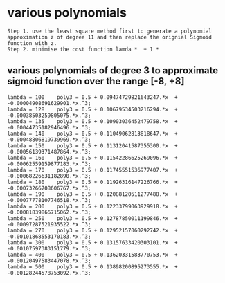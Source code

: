 # various polynomials
    Step 1. use the least square method first to generate a polynomial approximation z of degree 11 and then replace the orignial Sigmoid function with z.
    Step 2. minimise the cost function lamda *  + 1 * 
    
## various polynomials of degree 3 to approximate sigmoid function over the range [-8, +8]
    lambda = 100	poly3 = 0.5 + 0.09474729821643247.*x  + -0.00004908691629901.*x.^3;
    lambda = 128	poly3 = 0.5 + 0.10679534503216294.*x  + -0.00038503259805075.*x.^3;
    lambda = 135	poly3 = 0.5 + 0.10903036452479758.*x  + -0.00044735182946496.*x.^3;
    lambda = 140	poly3 = 0.5 + 0.11049062813818647.*x  + -0.00048806819739969.*x.^3;
    lambda = 150	poly3 = 0.5 + 0.11312041587355300.*x  + -0.00056139371487864.*x.^3;
    lambda = 160	poly3 = 0.5 + 0.11542286625269096.*x  + -0.00062559159877183.*x.^3;
    lambda = 170	poly3 = 0.5 + 0.11745551536977407.*x  + -0.00068226631182890.*x.^3;
    lambda = 180	poly3 = 0.5 + 0.11926316147226766.*x  + -0.00073266708606767.*x.^3;
    lambda = 190	poly3 = 0.5 + 0.12088120511277488.*x  + -0.00077778107746518.*x.^3;
    lambda = 200	poly3 = 0.5 + 0.12233799063929918.*x  + -0.00081839866715062.*x.^3;
    lambda = 250	poly3 = 0.5 + 0.12787850011199846.*x  + -0.00097287521935522.*x.^3;
    lambda = 270	poly3 = 0.5 + 0.12952157060292742.*x  + -0.00101868553170183.*x.^3;
    lambda = 300	poly3 = 0.5 + 0.13157633420303101.*x  + -0.00107597383151779.*x.^3;
    lambda = 400	poly3 = 0.5 + 0.13620331583770753.*x  + -0.00120497583447078.*x.^3;
    lambda = 500	poly3 = 0.5 + 0.13898200895273555.*x  + -0.00128244578753092.*x.^3;

